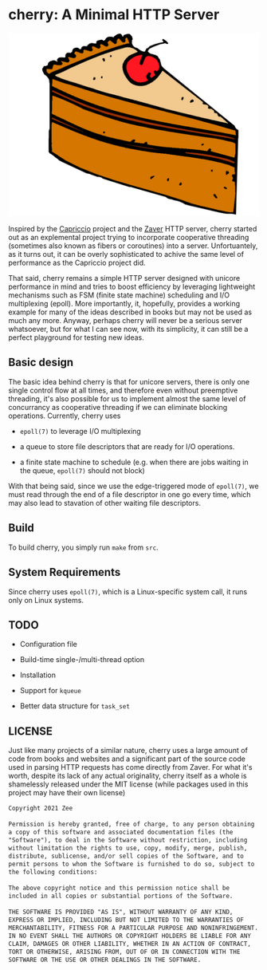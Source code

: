 # cherry: A Minimal HTTP Server

![cherry image](cherry.png)

Inspired by the [Capriccio](http://capriccio.cs.berkeley.edu) project and the [Zaver](https://github.com/zyearn/zaver.git) HTTP server, cherry started out as an explemental project trying to incorporate cooperative threading (sometimes also known as fibers or coroutines) into a server. Unfortuantely, as it turns out, it can be overly sophisticated to achive the same level of performance as the Capriccio project did.

That said, cherry remains a simple HTTP server designed with unicore performance in mind and tries to boost efficiency by leveraging lightweight mechanisms such as FSM (finite state machine) scheduling and I/O multiplexing (epoll). More importantly, it, hopefully, provides a working example for many of the ideas described in books but may not be used as much any more. Anyway, perhaps cherry will never be a serious server whatsoever, but for what I can see now, with its simplicity, it can still be a perfect playground for testing new ideas.

## Basic design

The basic idea behind cherry is that for unicore servers, there is only one single control flow at all times, and therefore even without preemptive threading, it's also possible for us to implement almost the same level of concurrancy as cooperative threading if we can eliminate blocking operations.
Currently, cherry uses

- `epoll(7)` to leverage I/O multiplexing  

- a queue to store file descriptors that are ready for I/O operations.

- a finite state machine to schedule (e.g. when there are jobs waiting in the queue, `epoll(7)` should not block)

With that being said, since we use the edge-triggered mode of `epoll(7)`, we must read through the end of a file descriptor in one go every time, which may also lead to stavation of other waiting file descriptors.

## Build

To build cherry, you simply run `make` from `src`.

## System Requirements

Since cherry uses `epoll(7)`, which is a Linux-specific system call, it runs only on Linux systems.

## TODO

- Configuration file

- Build-time single-/multi-thread option

- Installation

- Support for `kqueue`

- Better data structure for `task_set`

## LICENSE

Just like many projects of a similar nature, cherry uses a large amount of code from books and websites and a significant part of the source code used in parsing HTTP requests has come directly from Zaver. For what it's worth, despite its lack of any actual originality, cherry itself as a whole is shamelessly released under the MIT license (while packages used in this project may have their own license)

```plaintext
Copyright 2021 Zee

Permission is hereby granted, free of charge, to any person obtaining a copy of this software and associated documentation files (the "Software"), to deal in the Software without restriction, including without limitation the rights to use, copy, modify, merge, publish, distribute, sublicense, and/or sell copies of the Software, and to permit persons to whom the Software is furnished to do so, subject to the following conditions:

The above copyright notice and this permission notice shall be included in all copies or substantial portions of the Software.

THE SOFTWARE IS PROVIDED "AS IS", WITHOUT WARRANTY OF ANY KIND, EXPRESS OR IMPLIED, INCLUDING BUT NOT LIMITED TO THE WARRANTIES OF MERCHANTABILITY, FITNESS FOR A PARTICULAR PURPOSE AND NONINFRINGEMENT. IN NO EVENT SHALL THE AUTHORS OR COPYRIGHT HOLDERS BE LIABLE FOR ANY CLAIM, DAMAGES OR OTHER LIABILITY, WHETHER IN AN ACTION OF CONTRACT, TORT OR OTHERWISE, ARISING FROM, OUT OF OR IN CONNECTION WITH THE SOFTWARE OR THE USE OR OTHER DEALINGS IN THE SOFTWARE.

```
